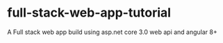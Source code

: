 # full-stack-web-app-tutorial
A Full stack web app build using asp.net core 3.0 web api and angular 8+

